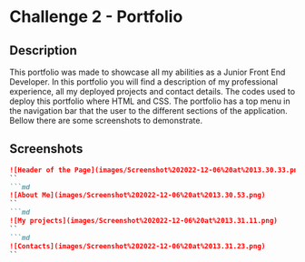 # Challenge 2 - Portfolio

## Description

This portfolio was made to showcase all my abilities as a Junior Front End Developer. 
In this portfolio you will find a description of my professional experience, all my deployed projects and contact details.
The codes used to deploy this portfolio where HTML and CSS.
The portfolio has a top menu in the navigation bar that the user to the different sections of the application. Bellow there are some screenshots to demonstrate.


## Screenshots

```md
![Header of the Page](images/Screenshot%202022-12-06%20at%2013.30.33.png)
``
```md
![About Me](images/Screenshot%202022-12-06%20at%2013.30.53.png)
``
```md
![My projects](images/Screenshot%202022-12-06%20at%2013.31.11.png)
``
```md
![Contacts](images/Screenshot%202022-12-06%20at%2013.31.23.png)
``
